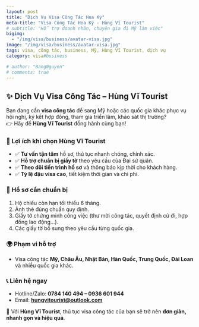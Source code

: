 ```yaml
---
layout: post
title: "Dịch Vụ Visa Công Tác Hoa Kỳ"
meta-title: "Visa Công Tác Hoa Kỳ - Hùng Vĩ Tourist"
# subtitle: "Hỗ trợ doanh nhân, chuyên gia đi Mỹ làm việc"
bigimg:
  - "/img/visa/business/avatar-visa.jpg"
image: "/img/visa/business/avatar-visa.jpg"
tags: visa, công tác, business, Mỹ, Hùng Vĩ Tourist, dịch vụ
category: visa#business

# author: "BangNguyen"
# comments: true
---
```


## ✨ Dịch Vụ Visa Công Tác – Hùng Vĩ Tourist  

Bạn đang cần **visa công tác** để sang Mỹ hoặc các quốc gia khác phục vụ hội nghị, ký kết hợp đồng, tham gia triển lãm, khảo sát thị trường?  
👉 Hãy để **Hùng Vĩ Tourist** đồng hành cùng bạn!

### 🔹 Lợi ích khi chọn Hùng Vĩ Tourist
- ✅ **Tư vấn tận tâm** hồ sơ, thủ tục nhanh chóng, chính xác.  
- ✅ **Hỗ trợ chuẩn bị giấy tờ** theo yêu cầu của Đại sứ quán.  
- ✅ **Theo dõi tiến trình hồ sơ** và thông báo kịp thời cho khách hàng.  
- ✅ **Tỷ lệ đậu visa cao**, tiết kiệm thời gian và chi phí.  

### 📌 Hồ sơ cần chuẩn bị
1. Hộ chiếu còn hạn tối thiểu 6 tháng.  
2. Ảnh thẻ đúng chuẩn quy định.  
3. Giấy tờ chứng minh công việc (thư mời công tác, quyết định cử đi, hợp đồng lao động...).  
4. Các giấy tờ bổ sung theo yêu cầu từng quốc gia.  

### 🌍 Phạm vi hỗ trợ
- Visa công tác **Mỹ, Châu Âu, Nhật Bản, Hàn Quốc, Trung Quốc, Đài Loan** và nhiều quốc gia khác.  

### 📞 Liên hệ ngay
- Hotline/Zalo: **0784 140 494 – 0936 601 944**  
- Email: **hungvitourist@outlook.com**  

💼 Với **Hùng Vĩ Tourist**, thủ tục visa công tác của bạn sẽ trở nên **đơn giản, nhanh gọn và hiệu quả**.  